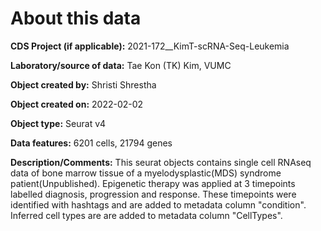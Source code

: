 # About this data



**CDS Project (if applicable):** 2021-172__KimT-scRNA-Seq-Leukemia

**Laboratory/source of data:** Tae Kon (TK) Kim, VUMC 

**Object created by:** Shristi Shrestha

**Object created on:** 2022-02-02

**Object type:** Seurat v4

**Data features:** 6201 cells, 21794 genes

**Description/Comments:** This seurat objects contains single cell RNAseq data of bone marrow tissue of a myelodysplastic(MDS) syndrome patient(Unpublished). Epigenetic therapy was applied at 3 timepoints labelled diagnosis, progression and response. These timepoints were identified with hashtags and are added to metadata column "condition".  Inferred cell types are are added to metadata column "CellTypes".

